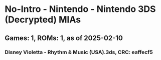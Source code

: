 # No-Intro - Nintendo - Nintendo 3DS (Decrypted) MIAs
## Games: 1, ROMs: 1, as of 2025-02-10

### Disney Violetta - Rhythm & Music (USA).3ds, CRC: eaffecf5
